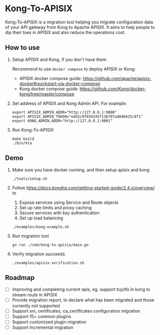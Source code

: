 # Kong-To-APISIX

Kong-To-APISIX is a migration tool helping you migrate configuration data of your API gateway from Kong to Apache APISIX. It aims to help people to dip their toes in APISIX and also reduce the operations cost.

## How to use
1. Setup APISIX and Kong, if you don't have them

   Recommend to use `docker compose` to deploy APISIX or Kong:
   - APISIX docker compose guide: https://github.com/apache/apisix-docker#quickstart-via-docker-compose
   - Kong docker compose guide: https://github.com/Kong/docker-kong/tree/master/compose

2. Set address of APISIX and Kong Admin API. For example:

   ```shell
   export APISIX_ADMIN_ADDR="http://127.0.0.1:9080"
   export APISIX_ADMIN_TOKEN="edd1c9f034335f136f87ad84b625c8f1"
   export KONG_ADMIN_ADDR="http://127.0.0.1:8001"
   ```

3. Run Kong-To-APISIX

   ```shell
   make build
   ./bin/kta
   ```

## Demo

1. Make sure you have docker running, and then setup apisix and kong
    ```shell
    ./tools/setup.sh
    ```

2. Follow https://docs.konghq.com/getting-started-guide/2.4.x/overview/ to
   1. Expose services using Service and Route objects
   2. Set up rate limits and proxy caching
   3. Secure services with key authentication
   4. Set up load balancing
    ```shell
    ./examples/kong-example.sh
    ```

3. Run migration tool
    ```shell
    go run ./cmd/kong-to-apisix/main.go
    ```

4. Verify migration succeeds
    ```shell
    ./examples/apisix-verification.sh
    ```

## Roadmap
- [ ] Improving and completing current apis, eg. support tcp/tls in kong to stream route in APISIX
- [ ] Provide migration report, to declare what has been migrated and those currently not supported
- [ ] Support sni, certificates, ca_certificates configuration migration
- [ ] Support 15+ common plugins
- [ ] Support customized plugin migration
- [ ] Support Incremental migration
